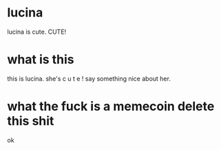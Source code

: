 # lucina
lucina is cute. CUTE!

# what is this
this is lucina. she's c u t e ! say something nice about her.

# what the fuck is a memecoin delete this shit
ok